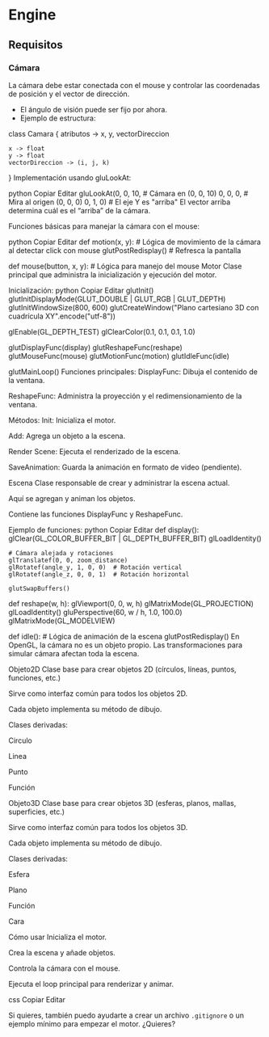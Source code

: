 # Engine

## Requisitos

### Cámara

La cámara debe estar conectada con el mouse y controlar las coordenadas de posición y el vector de dirección.

- El ángulo de visión puede ser fijo por ahora.
- Ejemplo de estructura:

class Camara {
    atributos -> x, y, vectorDireccion

    x -> float  
    y -> float  
    vectorDireccion -> (i, j, k)
}
Implementación usando gluLookAt:

python
Copiar
Editar
gluLookAt(0, 0, 10,     # Cámara en (0, 0, 10)
          0, 0, 0,      # Mira al origen (0, 0, 0)
          0, 1, 0)      # El eje Y es "arriba"
El vector arriba determina cuál es el “arriba” de la cámara.

Funciones básicas para manejar la cámara con el mouse:

python
Copiar
Editar
def motion(x, y):
    # Lógica de movimiento de la cámara al detectar click con mouse
    glutPostRedisplay()  # Refresca la pantalla

def mouse(button, x, y):
    # Lógica para manejo del mouse
Motor
Clase principal que administra la inicialización y ejecución del motor.

Inicialización:
python
Copiar
Editar
glutInit()
glutInitDisplayMode(GLUT_DOUBLE | GLUT_RGB | GLUT_DEPTH)
glutInitWindowSize(800, 600)
glutCreateWindow("Plano cartesiano 3D con cuadrícula XY".encode("utf-8"))

glEnable(GL_DEPTH_TEST)
glClearColor(0.1, 0.1, 0.1, 1.0)

glutDisplayFunc(display)
glutReshapeFunc(reshape)
glutMouseFunc(mouse)
glutMotionFunc(motion)
glutIdleFunc(idle)

glutMainLoop()
Funciones principales:
DisplayFunc: Dibuja el contenido de la ventana.

ReshapeFunc: Administra la proyección y el redimensionamiento de la ventana.

Métodos:
Init: Inicializa el motor.

Add: Agrega un objeto a la escena.

Render Scene: Ejecuta el renderizado de la escena.

SaveAnimation: Guarda la animación en formato de video (pendiente).

Escena
Clase responsable de crear y administrar la escena actual.

Aquí se agregan y animan los objetos.

Contiene las funciones DisplayFunc y ReshapeFunc.

Ejemplo de funciones:
python
Copiar
Editar
def display():
    glClear(GL_COLOR_BUFFER_BIT | GL_DEPTH_BUFFER_BIT)
    glLoadIdentity()

    # Cámara alejada y rotaciones
    glTranslatef(0, 0, zoom_distance)
    glRotatef(angle_y, 1, 0, 0)  # Rotación vertical
    glRotatef(angle_z, 0, 0, 1)  # Rotación horizontal

    glutSwapBuffers()

def reshape(w, h):
    glViewport(0, 0, w, h)
    glMatrixMode(GL_PROJECTION)
    glLoadIdentity()
    gluPerspective(60, w / h, 1.0, 100.0)
    glMatrixMode(GL_MODELVIEW)

def idle():
    # Lógica de animación de la escena
    glutPostRedisplay()
En OpenGL, la cámara no es un objeto propio. Las transformaciones para simular cámara afectan toda la escena.

Objeto2D
Clase base para crear objetos 2D (círculos, líneas, puntos, funciones, etc.)

Sirve como interfaz común para todos los objetos 2D.

Cada objeto implementa su método de dibujo.

Clases derivadas:

Circulo

Linea

Punto

Función

Objeto3D
Clase base para crear objetos 3D (esferas, planos, mallas, superficies, etc.)

Sirve como interfaz común para todos los objetos 3D.

Cada objeto implementa su método de dibujo.

Clases derivadas:

Esfera

Plano

Función

Cara

Cómo usar
Inicializa el motor.

Crea la escena y añade objetos.

Controla la cámara con el mouse.

Ejecuta el loop principal para renderizar y animar.

css
Copiar
Editar

Si quieres, también puedo ayudarte a crear un archivo `.gitignore` o un ejemplo mínimo para empezar el motor. ¿Quieres?
